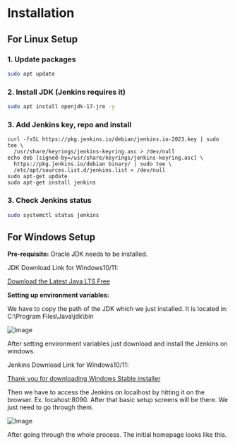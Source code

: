# Installation

## For Linux Setup

### 1. Update packages

```bash
sudo apt update
```

### 2. Install JDK (Jenkins requires it)

```bash
sudo apt install openjdk-17-jre -y
```

### 3. Add Jenkins key, repo and install

```
curl -fsSL https://pkg.jenkins.io/debian/jenkins.io-2023.key | sudo tee \
  /usr/share/keyrings/jenkins-keyring.asc > /dev/null
echo deb [signed-by=/usr/share/keyrings/jenkins-keyring.asc] \
  https://pkg.jenkins.io/debian binary/ | sudo tee \
  /etc/apt/sources.list.d/jenkins.list > /dev/null
sudo apt-get update
sudo apt-get install jenkins
```

### 3. Check Jenkins status

```bash
sudo systemctl status jenkins
```

## For Windows Setup

**Pre-requisite:** Oracle JDK needs to be installed.  

JDK Download Link for Windows10/11:

[Download the Latest Java LTS Free](https://www.oracle.com/java/technologies/downloads/)

**Setting up environment variables:**

We have to copy the path of the JDK which we just installed. It is located in: C:\Program Files\Java\jdk<JDK VERSION WHICH WE INSTALLED>\bin

![Image](https://github.com/user-attachments/assets/6c968794-db64-43b2-8135-051a2d09f292)

After setting environment variables just download and install the Jenkins on windows. 

Jenkins Download Link for Windows10/11: 

[Thank you for downloading Windows Stable installer](https://www.jenkins.io/download/thank-you-downloading-windows-installer-stable/)

Then we have to access the Jenkins on localhost by hitting it on the browser. Ex. locahost:8090. After that basic setup screens will be there. We just need to go through them.

![Image](https://github.com/user-attachments/assets/78823aff-78e7-42ee-98bc-655e915de157)

After going through the whole process. The initial homepage looks like this.
